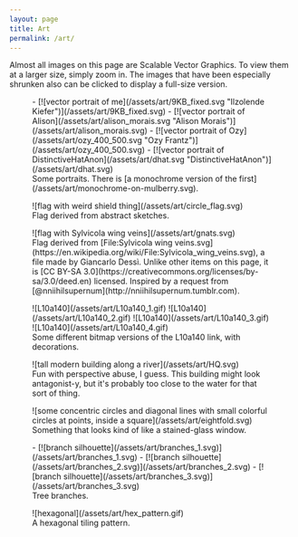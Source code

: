 ```yaml
---
layout: page
title: Art
permalink: /art/
---
```

Almost all images on this page are Scalable Vector Graphics. To view them at a larger size, simply zoom in. The images that have been especially shrunken also can be clicked to display a full-size version.

<figure>
- [![vector portrait of me](/assets/art/9KB_fixed.svg "Ilzolende Kiefer")](/assets/art/9KB_fixed.svg)
- [![vector portrait of Alison](/assets/art/alison_morais.svg "Alison Morais")](/assets/art/alison_morais.svg)
- [![vector portrait of Ozy](/assets/art/ozy_400_500.svg "Ozy Frantz")](/assets/art/ozy_400_500.svg)
- [![vector portrait of DistinctiveHatAnon](/assets/art/dhat.svg "DistinctiveHatAnon")](/assets/art/dhat.svg)
<figcaption>
Some portraits. There is [a monochrome version of the first](/assets/art/monochrome-on-mulberry.svg).
</figcaption>
</figure>
<figure>
![flag with weird shield thing](/assets/art/circle_flag.svg)
<figcaption>
Flag derived from abstract sketches.
</figcaption>
</figure>
<figure>
![flag with Sylvicola wing veins](/assets/art/gnats.svg)
<figcaption>
Flag derived from [File:Sylvicola wing veins.svg](https://en.wikipedia.org/wiki/File:Sylvicola_wing_veins.svg), a file made by Giancarlo Dessì. Unlike other items on this page, it is [CC BY-SA 3.0](https://creativecommons.org/licenses/by-sa/3.0/deed.en) licensed. Inspired by a request from [@nniihilsupernum](http://nniihilsupernum.tumblr.com).
</figcaption>
</figure>
<figure>
![L10a140](/assets/art/L10a140_1.gif)
![L10a140](/assets/art/L10a140_2.gif)
![L10a140](/assets/art/L10a140_3.gif)
![L10a140](/assets/art/L10a140_4.gif)
<figcaption>
Some different bitmap versions of the L10a140 link, with decorations.
</figcaption>
</figure>
<figure>
![tall modern building along a river](/assets/art/HQ.svg)
<figcaption>
Fun with perspective abuse, I guess. This building might look antagonist-y, but it's probably too close to the water for that sort of thing.
</figcaption>
</figure>
<figure>
![some concentric circles and diagonal lines with small colorful circles at points, inside a square](/assets/art/eightfold.svg)
<figcaption>
Something that looks kind of like a stained-glass window.
</figcaption>
</figure>
<figure>
- [![branch silhouette](/assets/art/branches_1.svg)](/assets/art/branches_1.svg)
- [![branch silhouette](/assets/art/branches_2.svg)](/assets/art/branches_2.svg)
- [![branch silhouette](/assets/art/branches_3.svg)](/assets/art/branches_3.svg)
<figcaption>
Tree branches.
</figcaption>
</figure>
<figure>
![hexagonal](/assets/art/hex_pattern.gif)
<figcaption>
A hexagonal tiling pattern.
</figcaption>
</figure>